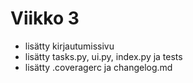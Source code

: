 # Viikko 3

- lisätty kirjautumissivu
- lisätty tasks.py, ui.py, index.py ja tests
- lisätty .coveragerc ja changelog.md



